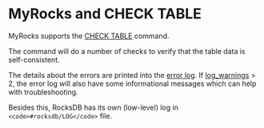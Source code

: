 
# MyRocks and CHECK TABLE

MyRocks supports the [CHECK TABLE](../../sql-statements-and-structure/sql-statements/table-statements/check-table.md) command.


The command will do a number of checks to verify that the table data is self-consistent.


The details about the errors are printed into the [error log](../../../server-management/server-monitoring-logs/error-log.md).
If [log_warnings](../../../server-usage/replication-cluster-multi-master/optimization-and-tuning/system-variables/server-system-variables.md#log_warnings) > 2, the error log will also have some informational messages which can help with troubleshooting.


Besides this, RocksDB has its own (low-level) log in `<code>#rocksdb/LOG</code>` file.

